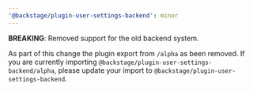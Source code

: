 ```yaml
---
'@backstage/plugin-user-settings-backend': minor
---
```


**BREAKING**: Removed support for the old backend system.

As part of this change the plugin export from `/alpha` as been removed. If you are currently importing `@backstage/plugin-user-settings-backend/alpha`, please update your import to `@backstage/plugin-user-settings-backend`.
